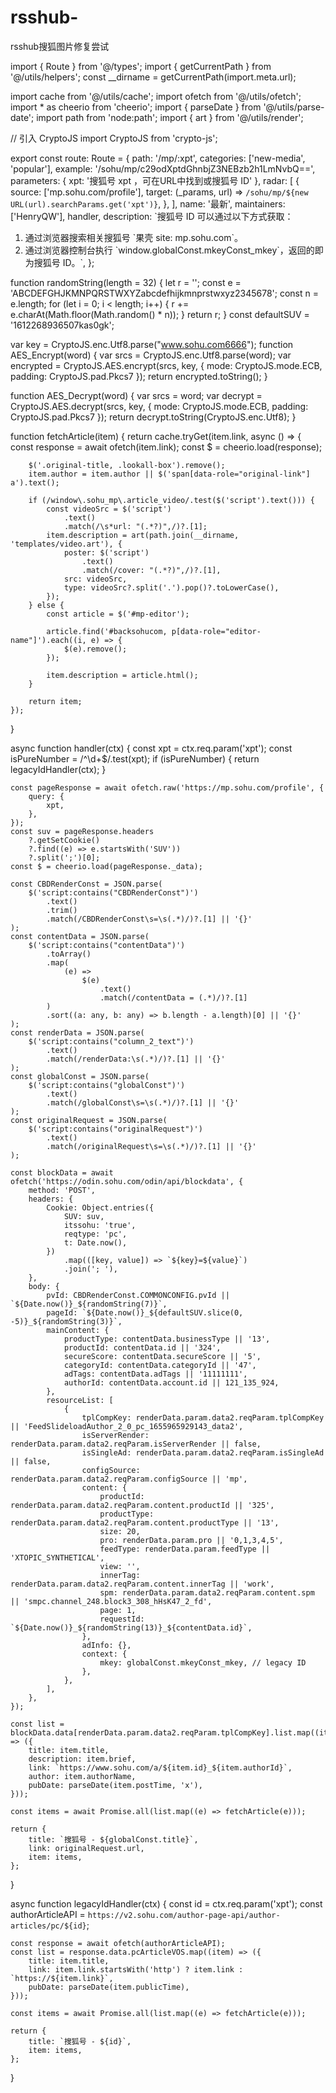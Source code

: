 # rsshub-
rsshub搜狐图片修复尝试

import { Route } from '@/types';
import { getCurrentPath } from '@/utils/helpers';
const __dirname = getCurrentPath(import.meta.url);

import cache from '@/utils/cache';
import ofetch from '@/utils/ofetch';
import * as cheerio from 'cheerio';
import { parseDate } from '@/utils/parse-date';
import path from 'node:path';
import { art } from '@/utils/render';

// 引入 CryptoJS
import CryptoJS from 'crypto-js';

export const route: Route = {
    path: '/mp/:xpt',
    categories: ['new-media', 'popular'],
    example: '/sohu/mp/c29odXptdGhnbjZ3NEBzb2h1LmNvbQ==',
    parameters: { xpt: '搜狐号 xpt ，可在URL中找到或搜狐号 ID' },
    radar: [
        {
            source: ['mp.sohu.com/profile'],
            target: (_params, url) => `/sohu/mp/${new URL(url).searchParams.get('xpt')}`,
        },
    ],
    name: '最新',
    maintainers: ['HenryQW'],
    handler,
    description: `搜狐号 ID 可以通过以下方式获取：
  1.  通过浏览器搜索相关搜狐号 \`果壳 site: mp.sohu.com\`。
  2.  通过浏览器控制台执行 \`window.globalConst.mkeyConst_mkey\`，返回的即为搜狐号 ID。`,
};

function randomString(length = 32) {
    let r = '';
    const e = 'ABCDEFGHJKMNPQRSTWXYZabcdefhijkmnprstwxyz2345678';
    const n = e.length;
    for (let i = 0; i < length; i++) {
        r += e.charAt(Math.floor(Math.random() * n));
    }
    return r;
}
const defaultSUV = '1612268936507kas0gk';

var key = CryptoJS.enc.Utf8.parse("www.sohu.com6666");
function AES_Encrypt(word) {
    var srcs = CryptoJS.enc.Utf8.parse(word);
    var encrypted = CryptoJS.AES.encrypt(srcs, key, {
        mode: CryptoJS.mode.ECB,
        padding: CryptoJS.pad.Pkcs7
    });
    return encrypted.toString();
}

function AES_Decrypt(word) {
    var srcs = word;
    var decrypt = CryptoJS.AES.decrypt(srcs, key, {
        mode: CryptoJS.mode.ECB,
        padding: CryptoJS.pad.Pkcs7
    });
    return decrypt.toString(CryptoJS.enc.Utf8);
}

function fetchArticle(item) {
    return cache.tryGet(item.link, async () => {
        const response = await ofetch(item.link);
        const $ = cheerio.load(response);

        $('.original-title, .lookall-box').remove();
        item.author = item.author || $('span[data-role="original-link"] a').text();

        if (/window\.sohu_mp\.article_video/.test($('script').text())) {
            const videoSrc = $('script')
                .text()
                .match(/\s*url: "(.*?)",/)?.[1];
            item.description = art(path.join(__dirname, 'templates/video.art'), {
                poster: $('script')
                    .text()
                    .match(/cover: "(.*?)",/)?.[1],
                src: videoSrc,
                type: videoSrc?.split('.').pop()?.toLowerCase(),
            });
        } else {
            const article = $('#mp-editor');

            article.find('#backsohucom, p[data-role="editor-name"]').each((i, e) => {
                $(e).remove();
            });

            item.description = article.html();
        }

        return item;
    });
}

async function handler(ctx) {
    const xpt = ctx.req.param('xpt');
    const isPureNumber = /^\d+$/.test(xpt);
    if (isPureNumber) {
        return legacyIdHandler(ctx);
    }

    const pageResponse = await ofetch.raw('https://mp.sohu.com/profile', {
        query: {
            xpt,
        },
    });
    const suv = pageResponse.headers
        ?.getSetCookie()
        ?.find((e) => e.startsWith('SUV'))
        ?.split(';')[0];
    const $ = cheerio.load(pageResponse._data);

    const CBDRenderConst = JSON.parse(
        $('script:contains("CBDRenderConst")')
            .text()
            .trim()
            .match(/CBDRenderConst\s=\s(.*)/)?.[1] || '{}'
    );
    const contentData = JSON.parse(
        $('script:contains("contentData")')
            .toArray()
            .map(
                (e) =>
                    $(e)
                        .text()
                        .match(/contentData = (.*)/)?.[1]
            )
            .sort((a: any, b: any) => b.length - a.length)[0] || '{}'
    );
    const renderData = JSON.parse(
        $('script:contains("column_2_text")')
            .text()
            .match(/renderData:\s(.*)/)?.[1] || '{}'
    );
    const globalConst = JSON.parse(
        $('script:contains("globalConst")')
            .text()
            .match(/globalConst\s=\s(.*)/)?.[1] || '{}'
    );
    const originalRequest = JSON.parse(
        $('script:contains("originalRequest")')
            .text()
            .match(/originalRequest\s=\s(.*)/)?.[1] || '{}'
    );

    const blockData = await ofetch('https://odin.sohu.com/odin/api/blockdata', {
        method: 'POST',
        headers: {
            Cookie: Object.entries({
                SUV: suv,
                itssohu: 'true',
                reqtype: 'pc',
                t: Date.now(),
            })
                .map(([key, value]) => `${key}=${value}`)
                .join('; '),
        },
        body: {
            pvId: CBDRenderConst.COMMONCONFIG.pvId || `${Date.now()}_${randomString(7)}`,
            pageId: `${Date.now()}_${defaultSUV.slice(0, -5)}_${randomString(3)}`,
            mainContent: {
                productType: contentData.businessType || '13',
                productId: contentData.id || '324',
                secureScore: contentData.secureScore || '5',
                categoryId: contentData.categoryId || '47',
                adTags: contentData.adTags || '11111111',
                authorId: contentData.account.id || 121_135_924,
            },
            resourceList: [
                {
                    tplCompKey: renderData.param.data2.reqParam.tplCompKey || 'FeedSlideloadAuthor_2_0_pc_1655965929143_data2',
                    isServerRender: renderData.param.data2.reqParam.isServerRender || false,
                    isSingleAd: renderData.param.data2.reqParam.isSingleAd || false,
                    configSource: renderData.param.data2.reqParam.configSource || 'mp',
                    content: {
                        productId: renderData.param.data2.reqParam.content.productId || '325',
                        productType: renderData.param.data2.reqParam.content.productType || '13',
                        size: 20,
                        pro: renderData.param.pro || '0,1,3,4,5',
                        feedType: renderData.param.feedType || 'XTOPIC_SYNTHETICAL',
                        view: '',
                        innerTag: renderData.param.data2.reqParam.content.innerTag || 'work',
                        spm: renderData.param.data2.reqParam.content.spm || 'smpc.channel_248.block3_308_hHsK47_2_fd',
                        page: 1,
                        requestId: `${Date.now()}_${randomString(13)}_${contentData.id}`,
                    },
                    adInfo: {},
                    context: {
                        mkey: globalConst.mkeyConst_mkey, // legacy ID
                    },
                },
            ],
        },
    });

    const list = blockData.data[renderData.param.data2.reqParam.tplCompKey].list.map((item) => ({
        title: item.title,
        description: item.brief,
        link: `https://www.sohu.com/a/${item.id}_${item.authorId}`,
        author: item.authorName,
        pubDate: parseDate(item.postTime, 'x'),
    }));

    const items = await Promise.all(list.map((e) => fetchArticle(e)));

    return {
        title: `搜狐号 - ${globalConst.title}`,
        link: originalRequest.url,
        item: items,
    };
}

async function legacyIdHandler(ctx) {
    const id = ctx.req.param('xpt');
    const authorArticleAPI = `https://v2.sohu.com/author-page-api/author-articles/pc/${id}`;

    const response = await ofetch(authorArticleAPI);
    const list = response.data.pcArticleVOS.map((item) => ({
        title: item.title,
        link: item.link.startsWith('http') ? item.link : `https://${item.link}`,
        pubDate: parseDate(item.publicTime),
    }));

    const items = await Promise.all(list.map((e) => fetchArticle(e)));

    return {
        title: `搜狐号 - ${id}`,
        item: items,
    };
}




